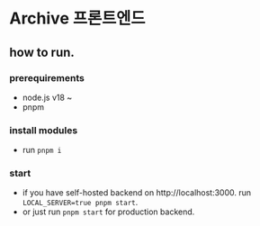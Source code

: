# Archive 프론트엔드

## how to run.
### prerequirements
- node.js v18 ~
- pnpm

### install modules
- run `pnpm i`

### start
- if you have self-hosted backend on http://localhost:3000. run `LOCAL_SERVER=true pnpm start`.
- or just run `pnpm start` for production backend.
